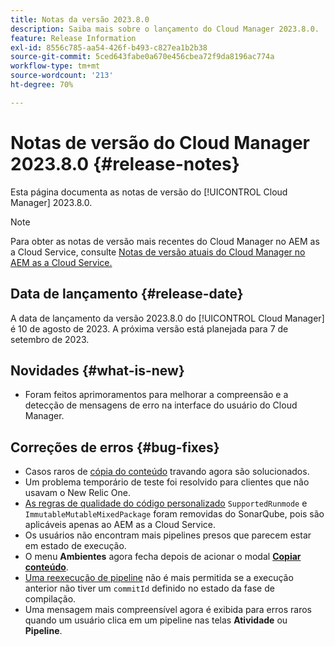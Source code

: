 ```yaml
---
title: Notas da versão 2023.8.0
description: Saiba mais sobre o lançamento do Cloud Manager 2023.8.0.
feature: Release Information
exl-id: 8556c785-aa54-426f-b493-c827ea1b2b38
source-git-commit: 5ced643fabe0a670e456cbea72f9da8196ac774a
workflow-type: tm+mt
source-wordcount: '213'
ht-degree: 70%

---
```


# Notas de versão do Cloud Manager 2023.8.0 {#release-notes}

Esta página documenta as notas de versão do [!UICONTROL Cloud Manager] 2023.8.0.

>[!NOTE]
>
>Para obter as notas de versão mais recentes do Cloud Manager no AEM as a Cloud Service, consulte [Notas de versão atuais do Cloud Manager no AEM as a Cloud Service.](https://experienceleague.adobe.com/pt-br/docs/experience-manager-cloud-service/content/release-notes/cloud-manager/current)

## Data de lançamento {#release-date}

A data de lançamento da versão 2023.8.0 do [!UICONTROL Cloud Manager] é 10 de agosto de 2023. A próxima versão está planejada para 7 de setembro de 2023.

## Novidades {#what-is-new}

* Foram feitos aprimoramentos para melhorar a compreensão e a detecção de mensagens de erro na interface do usuário do Cloud Manager.

## Correções de erros {#bug-fixes}

* Casos raros de [cópia do conteúdo](/help/using/content-copy.md) travando agora são solucionados.
* Um problema temporário de teste foi resolvido para clientes que não usavam o New Relic One.
* [As regras de qualidade do código personalizado](/help/using/custom-code-quality-rules.md) `SupportedRunmode` e `ImmutableMutableMixedPackage` foram removidas do SonarQube, pois são aplicáveis apenas ao AEM as a Cloud Service.
* Os usuários não encontram mais pipelines presos que parecem estar em estado de execução.
* O menu **Ambientes** agora fecha depois de acionar o modal **[Copiar conteúdo](/help/using/content-copy.md)**.
* [Uma reexecução de pipeline](/help/using/code-deployment.md#reexecute-deployment) não é mais permitida se a execução anterior não tiver um `commitId` definido no estado da fase de compilação.
* Uma mensagem mais compreensível agora é exibida para erros raros quando um usuário clica em um pipeline nas telas **Atividade** ou **Pipeline**.
